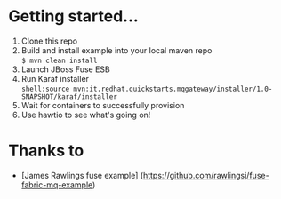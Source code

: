 # Getting started...

1. Clone this repo  
2. Build and install example into your local maven repo  
`$ mvn clean install`  
4. Launch JBoss Fuse ESB  
5. Run Karaf installer  
`shell:source mvn:it.redhat.quickstarts.mqgateway/installer/1.0-SNAPSHOT/karaf/installer`  
6. Wait for containers to successfully provision  
7. Use hawtio to see what's going on!  

# Thanks to
* [James Rawlings fuse example] (https://github.com/rawlingsj/fuse-fabric-mq-example)
